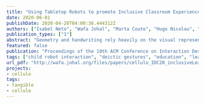 ```yaml
---
title: "Using Tabletop Robots to promote Inclusive Classroom Experiences"
date: 2020-06-01
publishDate: 2020-04-28T04:00:36.444312Z
authors: ["Isabel Neto", "Wafa Johal", "Marta Couto", "Hugo Nicolau", "Ana Paiva", "Arzu Guneysu"]
publication_types: ["1"]
abstract: "Geometry and handwriting rely heavily on the visual representation of basic shapes. It can become challenging for students with visual impairments to perceive these shapes and understand complex spatial constructs. For instance, knowing how to draw is highly dependent on spatial and temporal components, which are often inaccessible to children with visual impairments. Hand-held robots, such as the Cellulo robots, open unique opportunities to teach drawing and writing through haptic feedback. In this paper, we investigate how these tangible robots could support inclusive, collaborative learning activities, particularly for children with visual impairments. We conducted a user study with 20 pupils with and without visual impairments, where they engaged in multiple drawing activities with tangible robots. We contribute novel insights on the design of children-robot interaction, learning shapes and letters, children engagement, and responses in a collaborative scenario that address the challenges of inclusive learning. "
featured: false
publication: "Proceedings of the 19th ACM Conference on Interaction Design and Children"
tags: ["child robot interaction", "deictic gestures", "education", "learning by teaching", "pointing", "protégé effect", "reading"]
url_pdf: "http://wafa.johal.org/files/papers/cellulo_IDC20_inclusiveLearning.pdf"
projects:
- cellulo
tags:
- tangible
- cellulo
---
```


